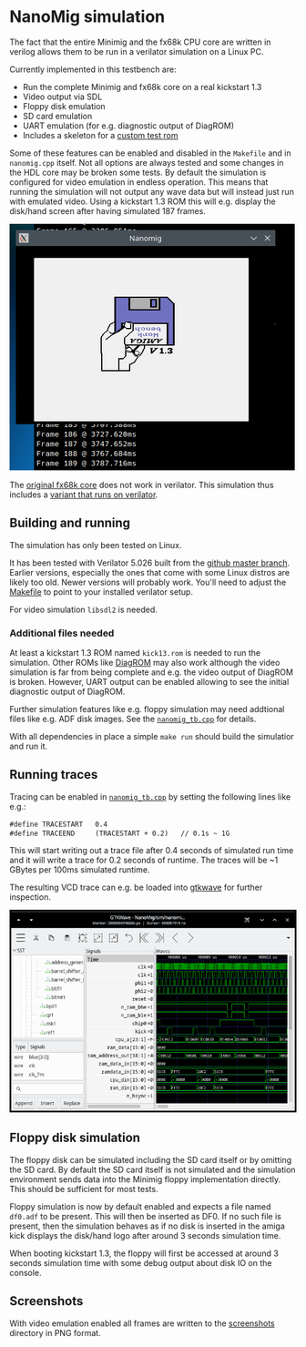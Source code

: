 # NanoMig simulation

The fact that the entire Minimig and the fx68k CPU core are written in
verilog allows them to be run in a verilator simulation on a Linux PC.

Currently implemented in this testbench are:

 - Run the complete Minimig and fx68k core on a real kickstart 1.3
 - Video output via SDL
 - Floppy disk emulation
 - SD card emulation
 - UART emulation (for e.g. diagnostic output of DiagROM)
 - Includes a skeleton for a [custom test rom](test_rom)

Some of these features can be enabled and disabled in the ```Makefile```
and in ```nanomig.cpp``` itself. Not all options are always tested and
some changes in the HDL core may be broken some tests. By default
the simulation is configured for video emulation in endless
operation. This means that running the simulation will not output
any wave data but will instead just run with emulated video. Using
a kickstart 1.3 ROM this will e.g. display the disk/hand screen after
having simulated 187 frames.

![NanoMig simulation](nanomig_sim.png)

The [original fx68k core](https://github.com/ijor/fx68k) does not
work in verilator. This simulation thus includes a [variant
that runs on verilator](https://github.com/emoon/fx68x_verilator).

## Building and running

The simulation has only been tested on Linux.

It has been tested with Verilator 5.026 built from the [github master
branch](https://github.com/verilator/verilator). Earlier versions,
especially the ones that come with some Linux distros are likely too
old. Newer versions will probably work. You'll need to adjust the
[Makefile](Makefile#L27) to point to your installed verilator setup.

For video simulation ```libsdl2``` is needed.

### Additional files needed

At least a kickstart 1.3 ROM named ```kick13.rom``` is needed to run
the simulation. Other ROMs like
[DiagROM](https://github.com/ChuckyGang/DiagROM) may also work
although the video simulation is far from being complete and e.g. the
video output of DiagROM is broken. However, UART output can be enabled
allowing to see the initial diagnostic output of DiagROM.

Further simulation features like e.g. floppy simulation may
need addtional files like e.g. ADF disk images. See the
[```nanomig_tb.cpp```](nanomig_tb.cpp) for details.

With all dependencies in place a simple ```make run``` should build
the simulatior and run it.

## Running traces

Tracing can be enabled in [```nanomig_tb.cpp```](nanomig_tb.cpp#L49) by
setting the following lines like e.g.:

```
#define TRACESTART   0.4
#define TRACEEND     (TRACESTART + 0.2)   // 0.1s ~ 1G
```

This will start writing out a trace file after 0.4 seconds of simulated run
time and it will write a trace for 0.2 seconds of runtime. The traces
will be ~1 GBytes per 100ms simulated runtime.

The resulting VCD trace can e.g. be loaded into
[gtkwave](https://gtkwave.sourceforge.net/) for further inspection.

![NanoMig trace in gtkwave](nanomig_wave.png)

## Floppy disk simulation

The floppy disk can be simulated including the SD card itself or by
omitting the SD card. By default the SD card itself is not simulated
and the simulation environment sends data into the Minimig floppy
implementation directly. This should be sufficient for most tests.

Floppy simulation is now by default enabled and expects a file named
```df0.adf``` to be present. This will then be inserted as DF0. If
no such file is present, then the simulation behaves as if no disk
is inserted in the amiga kick displays the disk/hand logo after
around 3 seconds simulation time.

When booting kickstart 1.3, the floppy will first be accessed at
around 3 seconds simulation time with some debug output about disk IO
on the console.

## Screenshots

With video emulation enabled all frames are written to the
[screenshots](screenshots) directory in PNG format.
